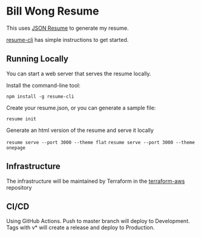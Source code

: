 # Bill Wong Resume

This uses [JSON Resume](https://jsonresume.org/) to generate my resume.

[resume-cli](https://github.com/jsonresume/resume-cli#readme) has simple instructions to get started.

## Running Locally

You can start a web server that serves the resume locally.

Install the command-line tool:

`npm install -g resume-cli`

Create your resume.json, or you can generate a sample file:

`resume init`

Generate an html version of the resume and serve it locally

`resume serve --port 3000 --theme flat`
`resume serve --port 3000 --theme onepage`

## Infrastructure

The infrastructure will be maintained by Terraform in the [terraform-aws](https://github.com/b6wong/terraform-aws) repository

## CI/CD

Using GitHub Actions.
Push to master branch will deploy to Development.
Tags with v* will create a release and deploy to Production.
